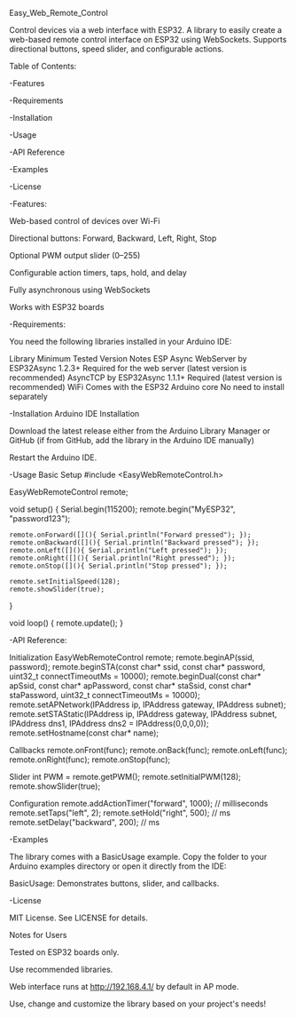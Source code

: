 Easy_Web_Remote_Control

Control devices via a web interface with ESP32.
A library to easily create a web-based remote control interface on ESP32 using WebSockets. Supports directional buttons, speed slider, and configurable actions.

Table of Contents:

-Features

-Requirements

-Installation

-Usage

-API Reference

-Examples

-License



-Features:

Web-based control of devices over Wi-Fi

Directional buttons: Forward, Backward, Left, Right, Stop

Optional PWM output slider (0–255)

Configurable action timers, taps, hold, and delay

Fully asynchronous using WebSockets

Works with ESP32 boards



-Requirements:

You need the following libraries installed in your Arduino IDE:

Library	Minimum Tested Version	Notes
ESP Async WebServer by ESP32Async
	1.2.3+	Required for the web server (latest version is recommended)
AsyncTCP by ESP32Async
	1.1.1+	Required (latest version is recommended)
WiFi	Comes with the ESP32 Arduino core	No need to install separately



-Installation
Arduino IDE Installation

Download the latest release either from the Arduino Library Manager or GitHub (if from GitHub, add the library in the  Arduino IDE manually)

Restart the Arduino IDE.



-Usage
Basic Setup
#include <EasyWebRemoteControl.h>

EasyWebRemoteControl remote;

void setup() {
    Serial.begin(115200);
    remote.begin("MyESP32", "password123");

    remote.onForward([](){ Serial.println("Forward pressed"); });
    remote.onBackward([](){ Serial.println("Backward pressed"); });
    remote.onLeft([](){ Serial.println("Left pressed"); });
    remote.onRight([](){ Serial.println("Right pressed"); });
    remote.onStop([](){ Serial.println("Stop pressed"); });

    remote.setInitialSpeed(128);
    remote.showSlider(true);
}

void loop() {
    remote.update();
}



-API Reference:

Initialization
EasyWebRemoteControl remote;
remote.beginAP(ssid, password);
remote.beginSTA(const char* ssid, const char* password, uint32_t connectTimeoutMs = 10000);
remote.beginDual(const char* apSsid, const char* apPassword,
               const char* staSsid, const char* staPassword,
               uint32_t connectTimeoutMs = 10000);
remote.setAPNetwork(IPAddress ip, IPAddress gateway, IPAddress subnet);
remote.setSTAStatic(IPAddress ip, IPAddress gateway, IPAddress subnet,
                  IPAddress dns1, IPAddress dns2 = IPAddress(0,0,0,0));
remote.setHostname(const char* name);


Callbacks
remote.onFront(func);
remote.onBack(func);
remote.onLeft(func);
remote.onRight(func);
remote.onStop(func);

Slider
int PWM = remote.getPWM();
remote.setInitialPWM(128);
remote.showSlider(true);

Configuration
remote.addActionTimer("forward", 1000); // milliseconds
remote.setTaps("left", 2);
remote.setHold("right", 500); // ms
remote.setDelay("backward", 200); // ms



-Examples

The library comes with a BasicUsage example. Copy the folder to your Arduino examples directory or open it directly from the IDE:

BasicUsage: Demonstrates buttons, slider, and callbacks.




-License

MIT License. See LICENSE for details.



Notes for Users

Tested on ESP32 boards only.

Use recommended libraries.

Web interface runs at http://192.168.4.1/ by default in AP mode.

Use, change and customize the library based on your project's needs!